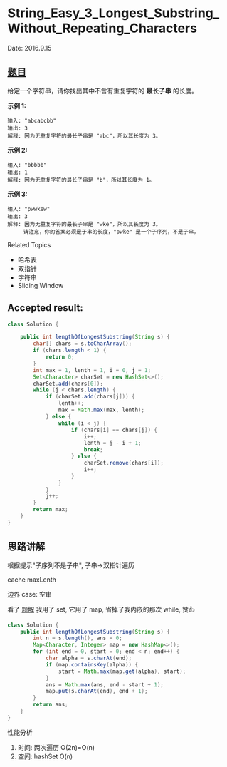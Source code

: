 # String_Easy_3_Longest_Substring_Without_Repeating_Characters

Date: 2016.9.15

## [题目](https://leetcode-cn.com/problems/longest-substring-without-repeating-characters/)

给定一个字符串，请你找出其中不含有重复字符的 **最长子串** 的长度。

**示例 1:**

    输入: "abcabcbb"
    输出: 3 
    解释: 因为无重复字符的最长子串是 "abc"，所以其长度为 3。

**示例 2:**

    输入: "bbbbb"
    输出: 1
    解释: 因为无重复字符的最长子串是 "b"，所以其长度为 1。

**示例 3:**

    输入: "pwwkew"
    输出: 3
    解释: 因为无重复字符的最长子串是 "wke"，所以其长度为 3。
         请注意，你的答案必须是子串的长度，"pwke" 是一个子序列，不是子串。

Related Topics

* 哈希表
* 双指针
* 字符串
* Sliding Window

## Accepted result:

```java
class Solution {

    public int lengthOfLongestSubstring(String s) {
        char[] chars = s.toCharArray();
        if (chars.length < 1) {
            return 0;
        }
        int max = 1, lenth = 1, i = 0, j = 1;
        Set<Character> charSet = new HashSet<>();
        charSet.add(chars[0]);
        while (j < chars.length) {
            if (charSet.add(chars[j])) {
                lenth++;
                max = Math.max(max, lenth);
            } else {
                while (i < j) {
                    if (chars[i] == chars[j]) {
                        i++;
                        lenth = j - i + 1;
                        break;
                    } else {
                        charSet.remove(chars[i]);
                        i++;
                    }
                }
            }
            j++;
        }
        return max;
    }
}
```

## 思路讲解

根据提示"子序列不是子串", 子串->双指针遍历

cache maxLenth

边界 case: 空串

看了 [题解](https://leetcode-cn.com/problems/longest-substring-without-repeating-characters/solution/hua-jie-suan-fa-3-wu-zhong-fu-zi-fu-de-zui-chang-z/)
我用了 set, 它用了 map, 省掉了我内嵌的那次 while, 赞👍

```java
class Solution {
    public int lengthOfLongestSubstring(String s) {
        int n = s.length(), ans = 0;
        Map<Character, Integer> map = new HashMap<>();
        for (int end = 0, start = 0; end < n; end++) {
            char alpha = s.charAt(end);
            if (map.containsKey(alpha)) {
                start = Math.max(map.get(alpha), start);
            }
            ans = Math.max(ans, end - start + 1);
            map.put(s.charAt(end), end + 1);
        }
        return ans;
    }
}
```

性能分析

1. 时间: 两次遍历 O(2n)=O(n)
1. 空间: hashSet O(n)
